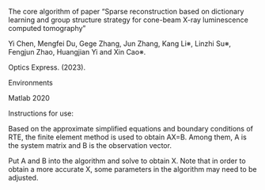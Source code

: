 The core algorithm of paper “Sparse reconstruction based on dictionary learning and group structure strategy for cone-beam X-ray luminescence computed tomography”

Yi Chen, Mengfei Du, Gege Zhang, Jun Zhang, Kang Li※, Linzhi Su※, Fengjun Zhao, Huangjian Yi and Xin Cao※. 

Optics Express. (2023).

Environments

Matlab 2020

Instructions for use:

Based on the approximate simplified equations and boundary conditions of RTE, the finite element method is used to obtain AX=B. Among them, A is the system matrix and B is the observation vector.

Put A and B into the algorithm and solve to obtain X. Note that in order to obtain a more accurate X, some parameters in the algorithm may need to be adjusted.
